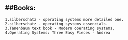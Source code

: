 ##Books:
--------
    1.silberschatz - operating systems more detailed one.
    2.silberschatz - operating systems essencials.
    3.Tanenbaum text book - Modern operating systems. 
    4.Operating Systems: Three Easy Pieces - Andrea 
